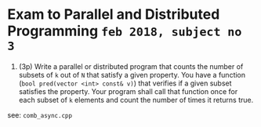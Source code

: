 # Exam to Parallel and Distributed Programming `feb 2018, subject no 3`

1. (3p) Write a parallel or distributed program that counts the number of subsets of `k` out of `N`
that satisfy a given property. You have a function (`bool pred(vector <int> const& v)`) that
verifies if a given subset satisfies the property. Your program shall call that function once for
each subset of `k` elements and count the number of times it returns true.

see: `comb_async.cpp`



